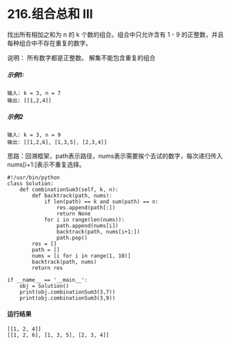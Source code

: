 # 216.组合总和 III
找出所有相加之和为 n 的 k 个数的组合。组合中只允许含有 1 - 9 的正整数，并且每种组合中不存在重复的数字。

说明：
所有数字都是正整数。
解集不能包含重复的组合

##### 示例1:
    输入: k = 3, n = 7
    输出: [[1,2,4]]
    
##### 示例2
    输入: k = 3, n = 9
    输出: [[1,2,6], [1,3,5], [2,3,4]]

思路：回溯框架，path表示路径，nums表示需要挨个去试的数字，每次递归传入nums[i+1:]表示不重复选择。

    #!/usr/bin/python
    class Solution:
        def combinationSum3(self, k, n):
            def backtrack(path, nums):
                if len(path) == k and sum(path) == n:
                    res.append(path[:])
                    return None
                for i in range(len(nums)):
                    path.append(nums[i])
                    backtrack(path, nums[i+1:])
                    path.pop()
            res = []
            path = []
            nums = [i for i in range(1, 10)]
            backtrack(path, nums)
            return res

    if __name__ == '__main__':
        obj = Solution()
        print(obj.combinationSum3(3,7))
        print(obj.combinationSum3(3,9))
            
#### 运行结果
    [[1, 2, 4]]
    [[1, 2, 6], [1, 3, 5], [2, 3, 4]]
####
